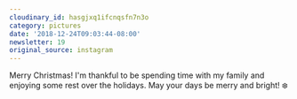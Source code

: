 ```yaml
---
cloudinary_id: hasgjxq1ifcnqsfn7n3o
category: pictures
date: '2018-12-24T09:03:44-08:00'
newsletter: 19
original_source: instagram
---
```


Merry Christmas! I'm thankful to be spending time with my family and enjoying some rest over the holidays. May your days be merry and bright! ❄️